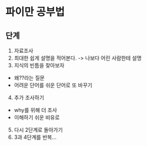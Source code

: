 # 파이만 공부법

## 단계
1. 자료조사
2. 최대한 쉽게 설명을 적어본다.
-> 나보다 어린 사람한테 설명
3. 지식의 빈틈을 찾아보자
- 왜??라는 질문
- 어려운 단어를 쉬운 단어로 또 바꾸기
4. 추가 조사하기
- why를 위해 더 조사
- 이해하기 쉬운 비유로

5. 다시 2단계로 돌아가기
6. 3과 4단계를 반복...


